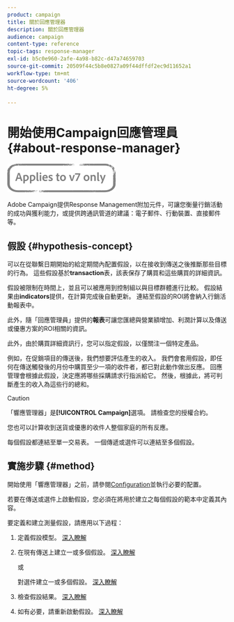 ```yaml
---
product: campaign
title: 關於回應管理器
description: 關於回應管理器
audience: campaign
content-type: reference
topic-tags: response-manager
exl-id: b5c0e960-2afe-4a98-b82c-d47a74659703
source-git-commit: 20509f44c5b8e0827a09f44dffdf2ec9d11652a1
workflow-type: tm+mt
source-wordcount: '406'
ht-degree: 5%

---
```


# 開始使用Campaign回應管理員{#about-response-manager}

![](../../assets/v7-only.svg)

Adobe Campaign提供Response Management附加元件，可讓您衡量行銷活動的成功與獲利能力，或提供跨通訊管道的建議：電子郵件、行動裝置、直接郵件等。

## 假設 {#hypothesis-concept}

可以在從聯繫日期開始的給定期間內配置假設，以在接收到傳送之後推斷那些目標的行為。 這些假設基於&#x200B;**transaction**&#x200B;表，該表保存了購買和這些購買的詳細資訊。

假設被限制在時間上，並且可以被應用到控制組以與目標群體進行比較。 假設結果由&#x200B;**indicators**&#x200B;提供，在計算完成後自動更新。 連結至假設的ROI將會納入行銷活動報表中。

此外，隨「回應管理員」提供的&#x200B;**報表**&#x200B;可讓您匯總與營業額增加、利潤計算以及傳送或優惠方案的ROI相關的資訊。

此外，由於購買詳細資訊行，您可以指定假設，以僅關注一個特定產品。

例如，在促銷項目的傳送後，我們想要評估產生的收入。 我們會套用假設，即任何在傳送觸發後的月份中購買至少一項的收件者，都已對此動作做出反應。 回應管理會根據此假設，決定應將哪些採購請求行指派給它。 然後，根據此，將可判斷產生的收入為這些行的總和。

>[!CAUTION]
>
>「響應管理器」是&#x200B;**[!UICONTROL Campaign]**&#x200B;選項。 請檢查您的授權合約。

您也可以計算收到送貨或優惠的收件人整個家庭的所有反應。

每個假設都連結至單一交易表。 一個傳遞或選件可以連結至多個假設。

## 實施步驟 {#method}

開始使用「響應管理器」之前，請參閱[Configuration](configuration.md)並執行必要的配置。

若要在傳送或選件上啟動假設，您必須在將用於建立之每個假設的範本中定義其內容。

要定義和建立測量假設，請應用以下過程：

1. 定義假設模型。 [深入瞭解](hypothesis-templates.md#creating-a-hypothesis-model)
1. 在現有傳送上建立一或多個假設。 [深入瞭解](creating-hypotheses.md#referencing-a-hypothesis-in-a-campaign-delivery)

   或

   對選件建立一或多個假設。 [深入瞭解](creating-hypotheses.md#creating-a-hypothesis-on-an-offer)

1. 檢查假設結果。 [深入瞭解](hypothesis-tracking.md)
1. 如有必要，請重新啟動假設。 [深入瞭解](creating-hypotheses.md#creating-a-hypothesis-on-the-fly-on-a-delivery)
